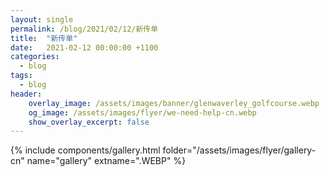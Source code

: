 ```yaml
---
layout: single
permalink: /blog/2021/02/12/新传单
title:  "新传单"
date:   2021-02-12 00:00:00 +1100
categories:
  - blog
tags:
  - blog
header:
    overlay_image: /assets/images/banner/glenwaverley_golfcourse.webp
    og_image: /assets/images/flyer/we-need-help-cn.webp
    show_overlay_excerpt: false
---
```


{% include components/gallery.html folder="/assets/images/flyer/gallery-cn" name="gallery" extname=".WEBP" %}
